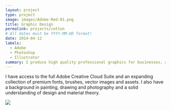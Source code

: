 ```yaml
---
layout: project
type: project
image: images/Adobe-Red-01.png
title: Graphic Design
permalink: projects/cotton
# All dates must be YYYY-MM-DD format!
date: 2014-04-12
labels:
  - Adobe
  - Photoshop
  - Illustrator
summary: I produce high quality professional graphics for businesses, artists and DJ's.
---
```


I have access to the full Adobe Creative Cloud Suite and an expanding collection of premium fonts, brushes, vector images and assets. I also have a background in painting, drawing and photography and a solid understanding of design and material theory.

<img class="ui image" src="{{ site.baseurl }}/images/graphic-design-project-page.png">
